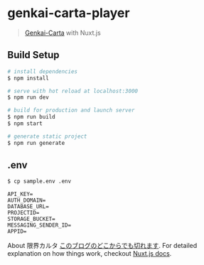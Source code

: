 # genkai-carta-player

> [Genkai-Carta](https://zanshinm9.hatenablog.com/entry/2019/07/04/211019) with Nuxt.js

## Build Setup

``` bash
# install dependencies
$ npm install

# serve with hot reload at localhost:3000
$ npm run dev

# build for production and launch server
$ npm run build
$ npm start

# generate static project
$ npm run generate
```

## .env
``` bash
$ cp sample.env .env
```

``` .env
API_KEY=
AUTH_DOMAIN=
DATABASE_URL=
PROJECTID=
STORAGE_BUCKET=
MESSAGING_SENDER_ID=
APPID=
```

About 限界カルタ [このブログのどこからでも切れます](https://zanshinm9.hatenablog.com/entry/2019/07/04/211019).
For detailed explanation on how things work, checkout [Nuxt.js docs](https://nuxtjs.org).
